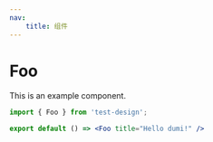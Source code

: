 ```yaml
---
nav:
    title: 组件
---
```


# Foo

This is an example component.

```jsx
import { Foo } from 'test-design';

export default () => <Foo title="Hello dumi!" />
```

